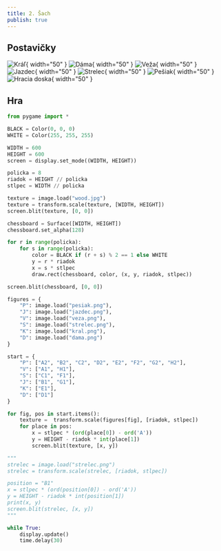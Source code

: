 ```yaml
---
title: 2. Šach
publish: true
---
```


## Postavičky

![Kráľ](img/kral.png){ width="50" }
![Dáma](img/dama.png){ width="50" }
![Veža](img/veza.png){ width="50" }
![Jazdec](img/jazdec.png){ width="50" }
![Strelec](img/strelec.png){ width="50" }
![Pešiak](img/pesiak.png){ width="50" }
![Hracia doska](img/wood.jpg){ width="50" }

## Hra

```python
from pygame import *

BLACK = Color(0, 0, 0)
WHITE = Color(255, 255, 255)

WIDTH = 600
HEIGHT = 600
screen = display.set_mode((WIDTH, HEIGHT))

policka = 8
riadok = HEIGHT // policka
stlpec = WIDTH // policka

texture = image.load("wood.jpg")
texture = transform.scale(texture, [WIDTH, HEIGHT])
screen.blit(texture, [0, 0])

chessboard = Surface([WIDTH, HEIGHT])
chessboard.set_alpha(128)

for r in range(policka):
    for s in range(policka):
        color = BLACK if (r + s) % 2 == 1 else WHITE
        y = r * riadok
        x = s * stlpec
        draw.rect(chessboard, color, (x, y, riadok, stlpec))

screen.blit(chessboard, [0, 0])

figures = {
    "P": image.load("pesiak.png"),
    "J": image.load("jazdec.png"),
    "V": image.load("veza.png"),
    "S": image.load("strelec.png"),
    "K": image.load("kral.png"),
    "D": image.load("dama.png")
}

start = {
    "P": ["A2", "B2", "C2", "D2", "E2", "F2", "G2", "H2"],
    "V": ["A1", "H1"],
    "S": ["C1", "F1"],
    "J": ["B1", "G1"],
    "K": ["E1"],
    "D": ["D1"]
}

for fig, pos in start.items():
    texture =  transform.scale(figures[fig], [riadok, stlpec])
    for place in pos:
        x = stlpec * (ord(place[0]) - ord('A'))
        y = HEIGHT - riadok * int(place[1])
        screen.blit(texture, [x, y])

"""
strelec = image.load("strelec.png")
strelec = transform.scale(strelec, [riadok, stlpec])

position = "B1"
x = stlpec * (ord(position[0]) - ord('A'))
y = HEIGHT - riadok * int(position[1])
print(x, y)
screen.blit(strelec, [x, y])
"""

while True:
    display.update()
    time.delay(30)
```